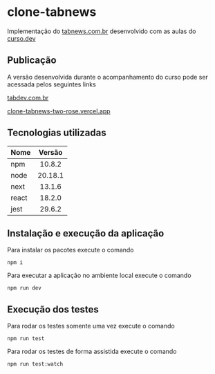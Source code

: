 # clone-tabnews

Implementação do [tabnews.com.br](https://www.tabnews.com.br) desenvolvido com as aulas do [curso.dev](https://curso.dev)

## Publicação

A versão desenvolvida durante o acompanhamento do curso pode ser acessada pelos seguintes links

[tabdev.com.br](https://tabdev.com.br/)

[clone-tabnews-two-rose.vercel.app](https://clone-tabnews-two-rose.vercel.app)

## Tecnologias utilizadas

| Nome  | Versão  |
| ----- | :-----: |
| npm   | 10.8.2  |
| node  | 20.18.1 |
| next  | 13.1.6  |
| react | 18.2.0  |
| jest  | 29.6.2  |

## Instalação e execução da aplicação

Para instalar os pacotes execute o comando

`npm i`

Para executar a aplicação no ambiente local execute o comando

`npm run dev`

## Execução dos testes

Para rodar os testes somente uma vez execute o comando

`npm run test`

Para rodar os testes de forma assistida execute o comando

`npm run test:watch`
